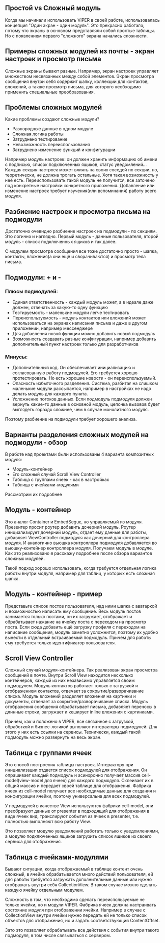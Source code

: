 ## Простой vs Сложный модуль

Когда мы начинали использовать VIPER в своей работе, использовалась концепция "Один экран - один модуль". Это прекрасно работало, потому что экраны в основном представляли собой простые таблицы. Но с появлением первого "сложного" экрана начались сложности.

## Примеры сложных модулей из почты - экран настроек и просмотр письма

Сложные экраны бывают разные. Например, экран настроек управляет множеством несвязанных между собой элементов.
Экран просмотра сообщения внутри себя содержит шапку, коллекции для контактов, вложений, а также просмотр письма, для которого необходимо применить специальные преобразования.

## Проблемы сложных модулей

Какие проблемы создают сложные модули?
- Разнородные данные в одном модуле
- Сложная логика работы
- Затруднено тестирование
- Невозможность переиспользования
- Затруднено изменение функций и конфигурации

Например модуль настроек: он должен хранить информацию об имени с подписью, список подключенных ящиков, статус уведомлений...
Каждая секция настроек может влиять на своих соседей по секции, но, теоретически, не должна трогать остальные. Хотя такая возможность у неё есть.
Переиспользовать такой модуль не получится, все заточено под конкретные настройки конкретного приложения.
Добавление или изменение настроек требует изучения(или вспоминания) работу всего модуля.

## Разбиение настроек и просмотра письма на подмодули

Достаточно очевидно разбиение настроек на подмодули - по секциям. Это логично и наглядно.
Первый модуль - данные пользователя, второй модуль - список подключенных ящиков и так далее.

С модулем просмотра сообщения все тоже достаточно просто - шапка, контакты, вложения(а они ещё и сворачиваются) и просмотр тела письма.

## Подмодули: + и -

### Плюсы подмодулей:
- Единая ответственность - каждый модуль может, а в идеале даже должен, отвечать за какую-то одну функцию
- Тестируемость - маленькие модули легче тестировать
- Переиспользуемость - модуль контактов или вложений может использоваться на экранах написания письма и даже в другом приложении, например мессенджере
- Для добавления новой функции можно добавить новый подмодуль
- Возможность создавать разные конфигурации, например добавить дополнительный пункт настроек только для разработчиков

### Минусы:
- Дополнительный код. Он обеспечивает инициализацию и согласованную работу подмодулей. Его требуется хорошо протестировать. Но есть хорошие новости - он переиспользуемый.
- Опасность избыточного разделения. Система, разбитая на слишком маленькие модули рассыпается, например в настройках не надо делать модуль для каждого пункта.
- Усложнение потоков данных. Если подмодуль подмодуля должен вернуть какие-то данные в основной модуль, цепочка вызовов будет выглядеть гораздо сложнее, чем в случае монолитного модуля.

Поэтому разбиение на подмодули требует хорошего анализа.

## Варианты разделения сложных модулей на подмодули - обзор

В работе над проектами были использованы 4 варианта композитных модуля:
- Модуль-контейнер
- Его сложный случай Scroll View Controller
- Таблица с группами ячеек - как в настройках
- Таблица с ячейками-модулями

Рассмотрим их подробнее

## Модуль - контейнер

Это аналог Container и EmbedSegue, но управляемый из модуля. Презентер просит роутер добавить дочерний модуль. Роутер инициализирует дочерний модуль, отдает ему данные для работы, добавляет ViewController подмодуля как дочерний для контроллера модуля. И аналогично вьюшка контроллера подмодуля добавляется во вьюшку-контейнер контроллера модуля.
Получаем модуль в модуле. Как это реализовано я расскажу подробнее после обзора вариантов сложных модулей.

Такой подход хорошо использовать, когда требуется отдельная логика работы внутри модуля, например для таблиц, у которых есть сложная шапка.

## Модуль - контейнер - пример

Представьте список постов пользователя, над ними шапка с аватаркой и возможностью написать ему сообщение.
Весь модуль постов занимается только постами, он их загружает, отображает и обрабатывает нажание на ячейку поста с переходом на просмотр поста.
Если сюда добавить ещё загрузку профиля с переходом на написание сообщения, модуль заметно усложнится, поэтому их удобно вынести в отдельный встраиваемый подмодуль. Причем для работы ему требуется только идентификатор пользователя.

## Scroll View Controller

Сложный случай модуля-контейнера. Так реализован экран просмотра сообщений в почте. Внутри Scroll View находится несколько контейнеров, каждый из них независимо управляется своим подмодулем.
Модуль контактов работает только с загрузкой и отображением контактов, отвечает за сокрытие/разворачивание списка.
Модуль вложений разделяет вложения на картинки и документы,  отвечает за сокрытие/разворачивание списка.
Модуль отображения сообщения обрабатывает письма, добавляет переносы в длинные строки, загружает и кеширует inline вложения с картинками.

Причем, как и положено в VIPER, все связанное с загрузкой, обработкой и бизнес-логикой выполяют интеракторы подмодулей. Для этого у них есть ссылки на сервисы. Технически, каждый такой подмодуль можно развернуть на весь экран.

## Таблица с группами ячеек

Это способ построения таблицы настроек. Интерактору при инициализации отдается список подмодулей для отображения. Он опрашивает каждый подмодуль и асинхронно получает массив cell-model(view-model для ячеек) для каждого подмодуля. Склеивает их в общий массив и передает своей таблице для отображения. Фабрика ячеек из cell-model получает все необходимые данные для создания и конфигурации ячейки, поэтому универсальна для всех подмодулей.

У подмодулей в качестве View используются фабрики cell-model, они преобразуют данные от presenter в подходящий для отображения в виде ячеек вид, транслируют события из ячеек в presenter, т.е. полностью выполняют всю работу View.

Это позволяет модулю уведомлений работать только с уведомлениями, а модулю подключенных ящиков загрузить список ящиков из своего сервиса для отображения.

## Таблица с ячейками-модулями

Бывают ситуации, когда отображаемый в таблице контент очень сложный, в ячейке обрабатывается много действий пользователя, ей для работы требуется загружать дополнительные данные или нужно отображать внутри себя CollectionView. В таком случае можно сделать каждую ячейку отдельным модулем.

Сложность в том, что необходимо сделать переиспользуемые не только ячейки, но и модули VIPER. Фабрика ячеек должна настраивать состояние модуля при отображении ячейки. Например в случае с CollectionView внутри ячейки нужно передать ей не только список объектов для отображения, но и задать соответствующий ContentOffset.

Зато это позволяет обрабатывать все действия с события внутри такого подмодуля, в том числе связываться с сервером.
